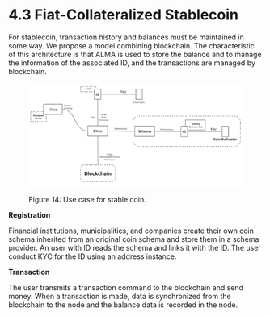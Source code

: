# 4.3 Fiat-Collateralized Stablecoin

For stablecoin, transaction history and balances must be maintained in some way. We propose a model combining blockchain. The characteristic of this architecture is that ALMA is used to store the balance and to manage the information of the associated ID, and the transactions are managed by blockchain.

<figure><img src="../../.gitbook/assets/upload_ee340ecea65d4b48f7d16d999bba2e8e.png" alt=""><figcaption><p>Figure 14: Use case for stable coin.</p></figcaption></figure>

**Registration**

Financial institutions, municipalities, and companies create their own coin schema inherited from an original coin schema and store them in a schema provider. An user with ID reads the schema and links it with the ID. The user conduct KYC for the ID using an address instance.

**Transaction**

The user transmits a transaction command to the blockchain and send money. When a transaction is made, data is synchronized from the blockchain to the node and the balance data is recorded in the node.
